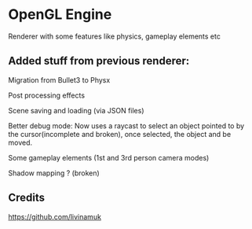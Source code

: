 # OpenGL Engine
Renderer with some features like physics, gameplay elements etc

## Added stuff from previous renderer:
Migration from Bullet3 to Physx

Post processing effects

Scene saving and loading (via JSON files)

Better debug mode:
  Now uses a raycast to select an object pointed to by the cursor(incomplete and broken), once selected, the object and be moved.

Some gameplay elements (1st and 3rd person camera modes)

Shadow mapping ? (broken)

## Credits
https://github.com/livinamuk
